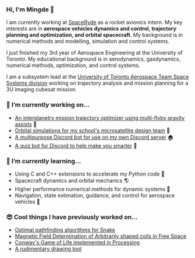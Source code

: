 ### Hi, I'm Mingde 👋

I am currently working at [SpaceRyde](https://www.spaceryde.com/) as a rocket avionics intern. My key interests are in **aerospace vehicles dynamics and control, trajectory planning and optimization, and orbital spacecraft**. My background is in numerical methods and modelling, simulation and control systems.

I just finished my 3rd year of Aerospace Engineering at the University of Toronto. My educational background is in aerodynamics, gasdynamics, numerical methods, optimization, and control systems.

I am a subsystem lead at the [University of Toronto Aerospace Team Space Systems division](https://www.utat.ca/space-systems) working on trajectory analysis and mission planning for a 3U imaging cubesat mission.

### 🔭 I’m currently working on...
* [An interplanetry mission trajectory optimizer using multi-flyby gravity assists](https://github.com/itchono/trajectorize) 🚀
* [Orbital simulations for my school's microsatellite design team](https://github.com/spacesys-finch/hypernova) 📡
* [A multipurpose Discord bot for use on my own Discord server](https://github.com/itchono/Comrade) 🏠
* [A quiz bot for Discord to help make you smarter](https://github.com/micropipette/studybot) 🧠

### 🌱 I’m currently learning...
* Using C and C++ extensions to accelerate my Python code 💨
* Spacecraft dynamics and orbital mechanics 🌎
* Higher performance numerical methods for dynamic systems 🌌
* Navigation, state estimation, guidance, and control for aerospace vehicles 🚀

### 😎 Cool things I have previously worked on...
* [Optimal pathfinding algorithms for Snake](https://github.com/itchono/ESC190-snek)
* [Magnetic Field Determination of Arbitrarily shaped coils in Free Space](https://github.com/vuthalab/biot-savart)
* [Conway's Game of Life implemented in Processing](https://github.com/itchono/Conway-GOL)
* [A rudimentary drawing tool](http://mingdey.in/altair/)
